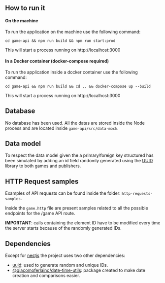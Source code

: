 ## How to run it

#### On the machine

To run the application on the machine use the following command:

    cd game-api && npm run build && npm run start:prod

This will start a process running on http://localhost:3000

#### In a Docker container (docker-compose required)

To run the application inside a docker container use the following command:

    cd game-api && npm run build && cd .. && docker-compose up --build

This will start a process running on http://localhost:3000

## Database

No database has been used. All the datas are stored inside the Node process and are located inside `game-api/src/data-mock`.

## Data model

To respect the data model given the a primary/foreign key structured has been simulated by adding an id field randomly generated using the [UUID](https://www.npmjs.com/package/uuid) library to both games and publishers.

## HTTP Request samples

Examples of API requests can be found inside the folder: `http-requests-samples`.

Inside the `game.http` file are present samples related to all the possible endpoints for the /game API route.

**IMPORTANT**: calls containing the element ID have to be modified every time the server starts because of the randomly generated IDs.

## Dependencies

Except for [nestjs](https://www.npmjs.com/package/@nestjs/core) the project uses two other dependencies:

- [uuid](https://www.npmjs.com/package/uuid): used to generate random and unique IDs.
- [@giacomoferlaino/date-time-utils](https://www.npmjs.com/package/@giacomoferlaino/date-time-utils): package created to make date creation and comparisons easier.
